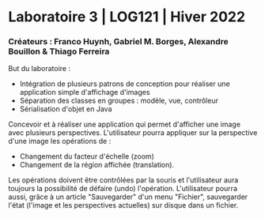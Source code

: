 <h1>Laboratoire 3 | LOG121 | Hiver 2022</h1>
<h3>Créateurs : Franco Huynh, Gabriel M. Borges, Alexandre Bouillon & Thiago Ferreira</h3>

<p>
But du laboratoire :

- Intégration de plusieurs patrons de conception pour réaliser une application simple d'affichage d'images
- Séparation des classes en groupes : modèle, vue, contrôleur
- Sérialisation d'objet en Java
</p>

<p>
Concevoir et à réaliser une application qui permet d'afficher une image avec plusieurs perspectives. L'utilisateur pourra appliquer sur la perspective d'une image les opérations de :

- Changement du facteur d'échelle (zoom)
- Changement de la région affichée (translation).

Les opérations doivent être contrôlées par la souris et l'utilisateur aura toujours la possibilité de défaire (undo) l'opération.
L'utilisateur pourra aussi, grâce à un article "Sauvegarder" d'un menu "Fichier", sauvegarder l'état (l'image et les perspectives actuelles) sur disque dans un fichier.
</p>
